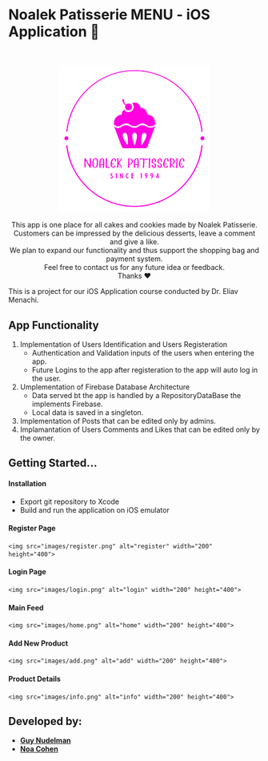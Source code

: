 # Noalek Patisserie MENU - iOS Application 🍰

<br />
<p align="center">
    <a href="https://github.com/Guy-Nudelman/Noalek-Patisserie-iOS">
      <img src="images/logo.svg" alt="Logo" width="300" heigt="300">
  </a>
 </p>
 <p align="center">
	This app is one place for all cakes and cookies made by Noalek Patisserie.</br>
Customers can be impressed by the delicious desserts, leave a comment and give a like.</br>
We plan to expand our functionality and thus support the shopping bag and payment system.</br>
Feel free to contact us for any future idea or feedback.</br>
Thanks ❤</br>
</p>



This is a project for our iOS Application course conducted by Dr. Eliav Menachi.</br>

## App Functionality

1. Implementation of Users Identification and Users Registeration
	- Authentication and Validation inputs of the users when entering the app.
	- Future Logins to the app after registeration to the app will auto log in the user.
2. Umplementation of Firebase Database Architecture
	- Data served bt the app is handled by a RepositoryDataBase the implements Firebase.
	- Local data is saved in a singleton.
3. Implementation of Posts that can be edited only by admins.
4. Implamantation of Users Comments and Likes that can be edited only by the owner.


## Getting Started...

#### Installation
- Export git repository to Xcode
- Build and run the application on iOS emulator

#### Register Page 
	<img src="images/register.png" alt="register" width="200" height="400">
#### Login Page
	<img src="images/login.png" alt="login" width="200" height="400">
#### Main Feed
	<img src="images/home.png" alt="home" width="200" height="400">
#### Add New Product
	<img src="images/add.png" alt="add" width="200" height="400">
#### Product Details
	<img src="images/info.png" alt="info" width="200" height="400">
	
## Developed by:
* [**Guy Nudelman**](https://www.linkedin.com/in/guynudelman/)
* [**Noa Cohen**](https://www.linkedin.com/in/noalecohen1/)

